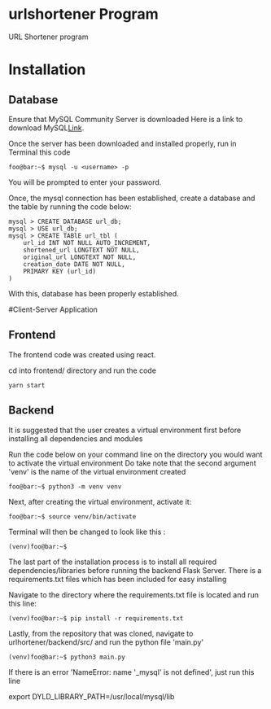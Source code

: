 # urlshortener Program

URL Shortener program

# Installation

## Database

Ensure that MySQL Community Server is downloaded
Here is a link to download MySQL[Link](https://dev.mysql.com/downloads/mysql/ "MySQL Community Server").

Once the server has been downloaded and installed properly, run in Terminal this code

```console
foo@bar:~$ mysql -u <username> -p
```

You will be prompted to enter your password.

Once, the mysql connection has been established, create a database and the table by running the code below:

```console
mysql > CREATE DATABASE url_db;
mysql > USE url_db;
mysql > CREATE TABlE url_tbl (
    url_id INT NOT NULL AUTO_INCREMENT,
    shortened_url LONGTEXT NOT NULL,
    original_url LONGTEXT NOT NULL,
    creation_date DATE NOT NULL,
    PRIMARY KEY (url_id)
)
```

With this, database has been properly established.

#Client-Server Application

## Frontend

The frontend code was created using react.

cd into frontend/ directory and run the code

```console
yarn start
```

## Backend

It is suggested that the user creates a virtual environment first before installing all dependencies and modules

Run the code below on your command line on the directory you would want to activate the virtual environment
Do take note that the second argument 'venv' is the name of the virtual environment created

```console
foo@bar:~$ python3 -m venv venv
```

Next, after creating the virtual environment, activate it:

```console
foo@bar:~$ source venv/bin/activate
```

Terminal will then be changed to look like this :

```console
(venv)foo@bar:~$
```

The last part of the installation process is to install all required dependencies/libraries before running the backend Flask Server.
There is a requirements.txt files which has been included for easy installing

Navigate to the directory where the requirements.txt file is located and run this line:

```console
(venv)foo@bar:~$ pip install -r requirements.txt
```

Lastly, from the repository that was cloned, navigate to urlhortener/backend/src/ and run the python file 'main.py'

```console
(venv)foo@bar:~$ python3 main.py
```

If there is an error 'NameError: name '\_mysql' is not defined', just run this line

export DYLD_LIBRARY_PATH=/usr/local/mysql/lib
